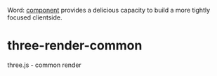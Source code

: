 Word: [component](https://github.com/component/component) provides a delicious capacity to build a more tightly focused clientside.

three-render-common
===================

three.js - common render
